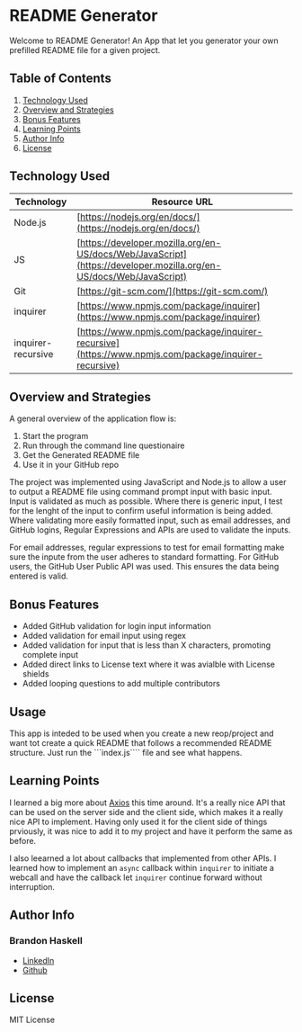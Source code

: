 # README Generator

Welcome to README Generator!  An App that let you generator your own prefilled README file for a given project.


## Table of Contents

1. [Technology Used](#technology-used)
1. [Overview and Strategies](#overview-and-strategies)
1. [Bonus Features](#bonus-features)
1. [Learning Points](#learning-points)
1. [Author Info](#author-info)
1. [License](#license)


## Technology Used 

| Technology | Resource URL | 
| ------------- | ------------- | 
| Node.js | [https://nodejs.org/en/docs/](https://nodejs.org/en/docs/) |
| JS | [https://developer.mozilla.org/en-US/docs/Web/JavaScript](https://developer.mozilla.org/en-US/docs/Web/JavaScript) |
| Git | [https://git-scm.com/](https://git-scm.com/) |
| inquirer | [https://www.npmjs.com/package/inquirer](https://www.npmjs.com/package/inquirer) |
| inquirer-recursive | [https://www.npmjs.com/package/inquirer-recursive](https://www.npmjs.com/package/inquirer-recursive) |


## Overview and Strategies

A general overview of the application flow is:
1. Start the program
1. Run through the command line questionaire
1. Get the Generated README file
1. Use it in your GitHub repo

The project was implemented using JavaScript and Node.js to allow a user to output a README file using command prompt input with basic input.  Input is validated as much as possible.  Where there is generic input, I test for the lenght of the input to confirm useful information is being added.  Where validating more easily formatted input, such as email addresses, and GitHub logins, Regular Expressions and APIs are used to validate the inputs.

For email addresses, regular expressions to test for email formatting make sure the inpute from the user adheres to standard formatting.  For GitHub users, the GitHub User Public API was used.  This ensures the data being entered is valid.


## Bonus Features

* Added GitHub validation for login input information
* Added validation for email input using regex
* Added validation for input that is less than X characters, promoting complete input
* Added direct links to License text where it was avialble with License shields
* Added looping questions to add multiple contributors


## Usage

This app is inteded to be used when you create a new reop/project and want tot create a quick README that follows a recommended README structure.  Just run the ```index.js```` file and see what happens.

## Learning Points 

I learned a big more about [Axios](https://axios-http.com/) this time around.  It's a really nice API that can be used on the server side and the client side, which makes it a really nice API to implement.  Having only used it for the client side of things prviously, it was nice to add it to my project and have it perform the same as before.

I also leearned a lot about callbacks that implemented from other APIs.  I learned how to implement an ```async``` callback within ```inquirer``` to initiate a webcall and have the callback let ```inquirer``` continue forward without interruption.


## Author Info

### Brandon Haskell

* [LinkedIn](https://www.linkedin.com/in/BrandonDHaskell)
* [Github](https://github.com/bhaskell7901)


## License

MIT License